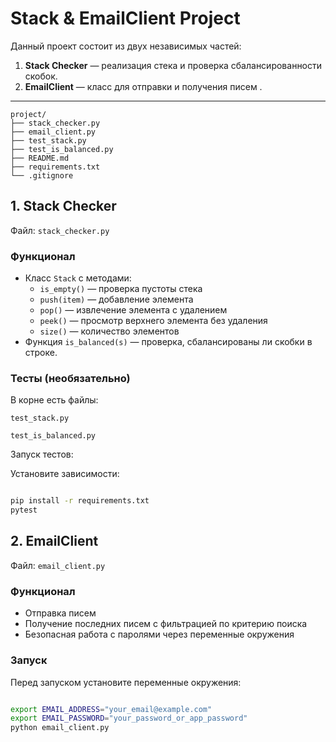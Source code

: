 # Stack & EmailClient Project

Данный проект состоит из двух независимых частей:

1. **Stack Checker** — реализация стека и проверка сбалансированности скобок.
2. **EmailClient** — класс для отправки и получения писем .

---
```
project/
├── stack_checker.py
├── email_client.py
├── test_stack.py
├── test_is_balanced.py
├── README.md
├── requirements.txt
└── .gitignore
```


## 1. Stack Checker

Файл: `stack_checker.py`

### Функционал
- Класс `Stack` с методами:
  - `is_empty()` — проверка пустоты стека
  - `push(item)` — добавление элемента
  - `pop()` — извлечение элемента с удалением
  - `peek()` — просмотр верхнего элемента без удаления
  - `size()` — количество элементов
- Функция `is_balanced(s)` — проверка, сбалансированы ли скобки в строке.


### Тесты (необязательно)

В корне есть файлы:

`test_stack.py`

`test_is_balanced.py`

Запуск тестов:

Установите зависимости:

```bash

pip install -r requirements.txt 
pytest
 ```

## 2. EmailClient
Файл: `email_client.py`

### Функционал
- Отправка писем 
- Получение последних писем  с фильтрацией по критерию поиска
- Безопасная работа с паролями через переменные окружения

### Запуск

Перед запуском установите переменные окружения:

```bash

export EMAIL_ADDRESS="your_email@example.com"
export EMAIL_PASSWORD="your_password_or_app_password" 
python email_client.py
```


